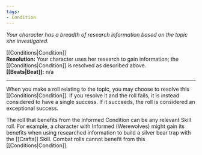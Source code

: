 ```yaml
---
tags:
- Condition
---
```


_Your character has a breadth of research information based on the topic she investigated._

[[Conditions|Condition]]\
**Resolution:** Your character uses her research to gain information; the [[Conditions|Condition]] is resolved as described above.\
**[[Beats|Beat]]:** n/a

---

When you make a roll relating to the topic, you may choose to resolve this [[Conditions|Condition]]. If you resolve it and the roll fails, it is instead considered to have a single success. If it succeeds, the roll is considered an exceptional success.

The roll that benefits from the Informed Condition can be any relevant Skill roll. For example, a character with Informed (Werewolves) might gain its benefits when using researched information to build a silver bear trap with the [[Crafts]] Skill. Combat rolls cannot benefit from this [[Conditions|Condition]].